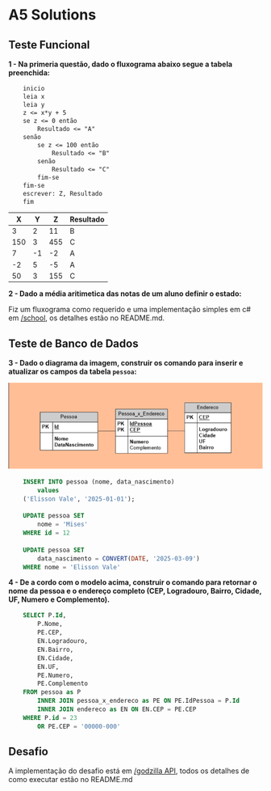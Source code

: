 # A5 Solutions

## Teste Funcional

**1 - Na primeria questão, dado o fluxograma abaixo segue a tabela preenchida:**

```
    inicio
    leia x
    leia y
    z <= x*y + 5
    se z <= 0 então
        Resultado <= "A"
    senão
        se z <= 100 então
            Resultado <= "B"
        senão
            Resultado <= "C"
        fim-se
    fim-se
    escrever: Z, Resultado
    fim
```

|   X    |   Y   |   Z   |   Resultado   |
|--------|-------|-------|---------------|
|   3    |   2   |  11   |       B       |
|  150   |   3   |  455  |       C       |
|   7    |  -1   |  -2   |       A       |
|  -2    |   5   |  -5   |       A       |
|   50   |   3   |  155  |       C       |


**2 - Dado a média aritimetica das notas de um aluno definir o estado:**

Fiz um fluxograma como requerido e uma implementação simples em c# em [/school](/school), 
os detalhes estão no README.md.

## Teste de Banco de Dados

**3 - Dado o diagrama da imagem, construir os comando para inserir e atualizar os campos da tabela `pessoa`:**

![diagrama](/images/diagram.png)

```sql
    INSERT INTO pessoa (nome, data_nascimento) 
        values
    ('Elisson Vale', '2025-01-01');

    UPDATE pessoa SET 
        nome = 'Mises'
    WHERE id = 12

    UPDATE pessoa SET
        data_nascimento = CONVERT(DATE, '2025-03-09')
    WHERE nome = 'Elisson Vale'
```

**4 - De a cordo com o modelo acima, construir o comando para retornar o nome da pessoa e o endereço completo
(CEP, Logradouro, Bairro, Cidade, UF, Numero e Complemento).**

```sql
    SELECT P.Id,
        P.Nome,
        PE.CEP,
        EN.Logradouro,
        EN.Bairro,
        EN.Cidade,
        EN.UF,
        PE.Numero,
        PE.Complemento
    FROM pessoa as P
        INNER JOIN pessoa_x_endereco as PE ON PE.IdPessoa = P.Id
        INNER JOIN endereco as EN ON EN.CEP = PE.CEP
    WHERE P.id = 23
        OR PE.CEP = '00000-000'
```

## Desafio

A implementação do desafio está em [/godzilla API](/godzilla/), todos os detalhes de como executar estão 
no README.md



